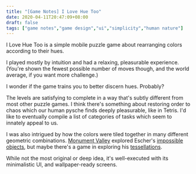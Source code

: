 ```yaml
---
title: "[Game Notes] I Love Hue Too"
date: 2020-04-11T20:47:09+08:00
draft: false
tags: ["game notes","game design","ui","simplicity","human nature"]
---
```

I Love Hue Too is a simple mobile puzzle game about rearranging colors according to their hues.

I played mostly by intuition and had a relaxing, pleasurable experience. (You're shown the fewest possible number of moves though, and the world average, if you want more challenge.) 

I wonder if the game trains you to better discern hues. Probably?

The levels are satisfying to complete in a way that's subtly different from most other puzzle games. I think there's something about restoring order to chaos which our human pysche finds deeply pleasurable, like in Tetris. I'd like to eventually compile a list of categories of tasks which seem to innately appeal to us.

I was also intrigued by how the colors were tiled together in many different geometric combinations. [Monument Valley](https://www.ustwogames.co.uk/games/monument-valley/) explored Escher's [impossible objects](https://en.wikipedia.org/wiki/Impossible_object), but maybe there's a game in exploring his [tessellations](http://jwilson.coe.uga.edu/EMT668/EMAT6680.2002.Fall/AllenL/MATH%207200/Escher%20Project/Tessellations&Escher/Tessellations&Escher.html).

While not the most original or deep idea, it's well-executed with its minimalistic UI, and wallpaper-ready screens.
